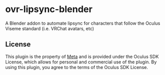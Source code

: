 # ovr-lipsync-blender
A Blender addon to automate lipsync for characters that follow the Oculus Viseme standard (i.e. VRChat avatars, etc)

## License
This plugin is the property of [Meta](https://about.meta.com/) and is provided under the Oculus SDK License, which allows for personal and commercial use of the plugin. By using this plugin, you agree to the terms of the Oculus SDK License.
